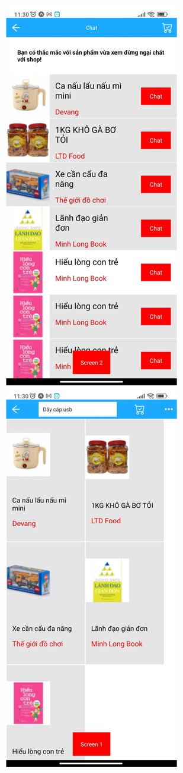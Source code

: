 <p float="left">
<img src="https://github.com/MaiNhatHoangY2001/lab5_LTDD/blob/main/screenshots/screen1.jpg">
<img src="https://github.com/MaiNhatHoangY2001/lab5_LTDD/blob/main/screenshots/screen2.jpg" >
<p />
